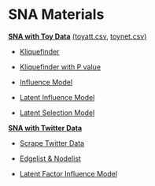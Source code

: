 # SNA Materials


[**SNA with Toy Data**](https://github.com/ShimengDai/SNA_Materials/tree/main/Regular)  [(toyatt.csv](https://github.com/ShimengDai/SNA_Materials/blob/main/Regular/toyatt.csv), [toynet.csv)](https://github.com/ShimengDai/SNA_Materials/blob/main/Regular/toynet.csv)

- [Kliquefinder](https://github.com/ShimengDai/SNA_Materials/blob/main/Regular/basic%20kliquefinder.R)  

- [Kliquefinder with P value](https://github.com/ShimengDai/SNA_Materials/blob/main/Regular/run%20kliqfindr%20and%20plot%20figures%20with%20p%20value.R)  

- [Influence Model](https://github.com/ShimengDai/SNA_Materials/blob/main/Regular/influence.R)  

- [Latent Influence Model]() 

- [Latent Selection Model]() 

[**SNA with Twitter Data**](https://github.com/ShimengDai/SNA_Materials/tree/main/Twitter)

- [Scrape Twitter Data](https://github.com/ShimengDai/SNA_Materials/blob/main/Twitter/Scrape%20Twitter%20Data.Rmd)  

- [Edgelist & Nodelist](https://github.com/ShimengDai/SNA_Materials/blob/main/Twitter/Edgelist_nodelist.Rmd)  
  
- [Latent Factor Influence Model](https://github.com/ShimengDai/SNA_Materials/blob/main/Twitter/Latent_Factor_Influence.Rmd)  


